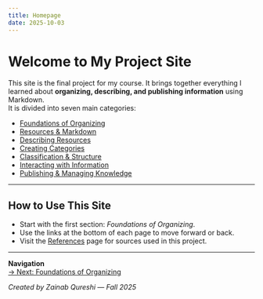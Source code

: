 ```yaml
---
title: Homepage
date: 2025-10-03
---
```

# Welcome to My Project Site

This site is the final project for my course. It brings together everything I learned about **organizing, describing, and publishing information** using Markdown.  
It is divided into seven main categories:

- [Foundations of Organizing](page1-intro-to-organizing)
- [Resources & Markdown](page4-what-is-markdown.md)
- [Describing Resources](page7-metadata-basics.md)
- [Creating Categories](page10-how-to-group-information.md)  
- [Classification & Structure](page13-classification-systems.md)  
- [Interacting with Information](page16-navigation-design.md)
- [Publishing & Managing Knowledge](page19-preparing-for-publication.md)  

---

## How to Use This Site
- Start with the first section: *Foundations of Organizing*.  
- Use the links at the bottom of each page to move forward or back.  
- Visit the [References](references.md) page for sources used in this project.  

---

**Navigation**  
[→ Next: Foundations of Organizing](page1-intro-to-organizing.md)

*Created by Zainab Qureshi — Fall 2025*  